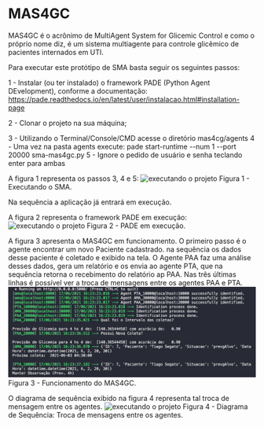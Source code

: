 # MAS4GC

MAS4GC é o acrônimo de MultiAgent System for Glicemic Control e como o próprio nome diz, é um sistema multiagente para controle glicêmico de pacientes internados em UTI.

Para executar este protótipo de SMA basta seguir os seguintes passos:

1 - Instalar (ou ter instalado) o  framework PADE (Python Agent DEvelopment), conforme a documentação: https://pade.readthedocs.io/en/latest/user/instalacao.html#installation-page

2 - Clonar o projeto na sua máquina;

3 - Utilizando o Terminal/Console/CMD acesse o diretório mas4cg/agents
4 - Uma vez na pasta agents execute: pade start-runtime --num 1 --port 20000 sma-mas4gc.py
5 - Ignore o pedido de usuário e senha teclando enter para ambas

A figura 1 representa os passos 3, 4 e 5:
![executando o projeto](https://github.com/tiagosegato/mas4gc/blob/main/others/imagens/pro-1.png?raw=true)
Figura 1 - Executando o SMA.

Na sequência a aplicação já entrará em execução.

A figura 2 representa o framework PADE em execução:
![executando o projeto](https://github.com/tiagosegato/mas4gc/blob/main/others/imagens/pro-2.png?raw=true)
Figura 2 - PADE em execução.

A figura 3 apresenta o MAS4GC em funcionamento. O primeiro passo é o agente encontrar um novo Paciente cadastrado. na sequência os dados desse paciente é coletado e exibido na tela. O Agente PAA faz uma análise desses dados, gera um relatório e os envia ao agente PTA, que na sequência retorna o recebimento do relatório ap PAA. Nas três últimas linhas é possível ver a troca de mensagens entre os agentes PAA e PTA.
![executando o projeto](https://github.com/tiagosegato/mas4gc/blob/main/others/pro-3.png?raw=true)
Figura 3 - Funcionamento do MAS4GC.

O diagrama de sequência exibido na figura 4 representa tal troca de mensagem entre os agentes.
![executando o projeto](https://github.com/tiagosegato/mas4gc/blob/main/others/pro-5.png?raw=true)
Figura 4 - Diagrama de Sequência: Troca de mensagens entre os agentes.

